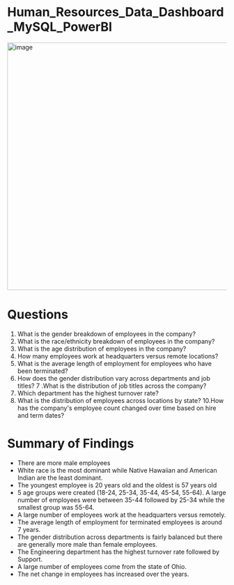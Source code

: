 # Human_Resources_Data_Dashboard_MySQL_PowerBI
<img width="568" alt="image" src="https://github.com/vinit0002/Human_Resources_Data_Dashboard_MySQL_PowerBI/assets/83881913/ead0e734-41d1-408c-89b3-dfffa74a56b8">

# Questions
1. What is the gender breakdown of employees in the company?
2. What is the race/ethnicity breakdown of employees in the company?
3. What is the age distribution of employees in the company?
4. How many employees work at headquarters versus remote locations?
5. What is the average length of employment for employees who have been terminated?
6. How does the gender distribution vary across departments and job titles?
7 .What is the distribution of job titles across the company?
8. Which department has the highest turnover rate?
9. What is the distribution of employees across locations by state?
10.How has the company's employee count changed over time based on hire and term dates?

# Summary of Findings
* There are more male employees
* White race is the most dominant while Native Hawaiian and American Indian are the least dominant.
* The youngest employee is 20 years old and the oldest is 57 years old
* 5 age groups were created (18-24, 25-34, 35-44, 45-54, 55-64). A large number of employees were between 35-44 followed by 25-34 while the smallest group was 55-64.
* A large number of employees work at the headquarters versus remotely.
* The average length of employment for terminated employees is around 7 years.
* The gender distribution across departments is fairly balanced but there are generally more male than female employees.
* The Engineering department has the highest turnover rate followed by Support.
* A large number of employees come from the state of Ohio.
* The net change in employees has increased over the years.
